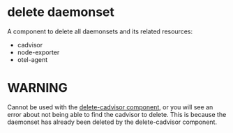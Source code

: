 # delete daemonset

A component to delete all daemonsets and its related resources:

- cadvisor
- node-exporter
- otel-agent

# WARNING

Cannot be used with the [delete-cadvisor component](./delete-cadvisor/README.md), or you will see an error about not being able to find the cadvisor to delete. This is because the daemonset has already been deleted by the delete-cadvisor component.
